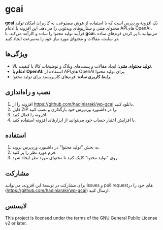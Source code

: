 # gcai

**gcai** یک افزونهٔ وردپرس است که با استفاده از هوش مصنوعی، به کاربران امکان تولید محتوای متنی و سناریوهای ویدئویی را می‌دهد. این افزونه با ادغام APIهای OpenAI، فرآیند تولید محتوا را ساده و کارآمد می‌کند. با **gcai**، می‌توانید با پر کردن فرم‌های ساده در سایت، مقالات و محتوای مورد نیاز خود را به‌سرعت ایجاد کنید.

## ویژگی‌ها

- **تولید محتوای متنی**: ایجاد مقالات و پست‌های وبلاگ و توضیخات کالا با کیفیت بالا.
- **ادغام با OpenAI**: استفاده از APIهای OpenAI برای تولید محتوا.
- **رابط کاربری ساده**: فرم‌های کاربرپسند برای تولید محتوا.

## نصب و راه‌اندازی

1. افزونه را از https://github.com/hadiniaraki/wp-gcai دانلود کنید.
2. فایل ZIP را در داشبورد وردپرس خود بارگذاری و نصب کنید.
3. افزونه را فعال کنید.
4. با افزایش اعتبار حساب خود می‌توانید از ابزارهای افزونه استفاده کنید.

## استفاده

1. به بخش "تولید محتوا" در داشبورد وردپرس بروید.
2. فرم مورد نظر را پر کنید.
3. روی "تولید محتوا" کلیک کنید تا محتوای مورد نظر ایجاد شود.

## مشارکت

برای مشارکت در توسعهٔ این افزونه، می‌توانید issues و pull request‌های خود را در (https://github.com/hadiniaraki/wp-gcai) ارسال کنید.

## لایسنس
This project is licensed under the terms of the GNU General Public License v2 or later.
